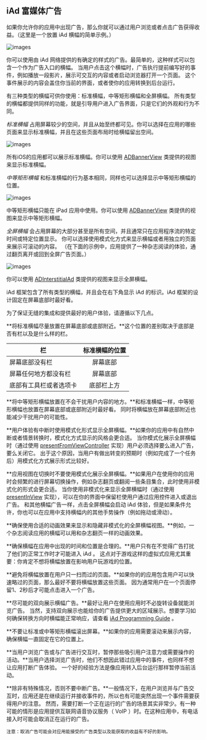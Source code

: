 ## iAd 富媒体广告

如果你允许你的应用中出现广告，那么你就可以通过用户浏览或者点击广告获得收益。（这里是一个放置 iAd 横幅的简单示例。） 

![images](images/iad_intro_2x.png)

你可以使用由 iAd 网络提供的有确定的样式的广告。最简单的，这种样式可以包含一个作为广告入口的横幅。
当用户点击这个横幅时，广告执行提前编写好的事件，例如播放一段影片，展示可交互的内容或者启动浏览器打开一个页面。
这个事件展示的内容会盖住你当前的界面，或者使你的应用转换到后台运行。

有三种类型的横幅可供你使用：标准横幅，中等矩形横幅和全屏横幅。
所有类型的横幅都提供同样的功能，就是引导用户进入广告界面，只是它们的外观和行为不同。

*标准横幅* 占用屏幕较少的空间，并且从始至终都可见。你可以选择在应用的哪些页面来显示标准横幅，并且在这些页面布局时给横幅留出空间。

![images](images/standard_iad_banner_2x.png)
 
所有iOS的应用都可以展示标准横幅。你可以使用 [ADBannerView](https://developer.apple.com/library/ios/documentation/UserExperience/Reference/ADBannerView_Ref/index.html#//apple_ref/occ/cl/ADBannerView) 类提供的视图来显示标准横幅。

*中等矩形横幅* 和标准横幅的行为基本相同，同样也可以选择显示中等矩形横幅的位置。

![images](images/med_rect_iad_banner_2x.png)
 
中等矩形横幅只能在 iPad 应用中使用。你可以使用 [ADBannerView](https://developer.apple.com/library/ios/documentation/UserExperience/Reference/ADBannerView_Ref/index.html#//apple_ref/occ/cl/ADBannerView) 类提供的视图来显示中等矩形横幅。

*全屏横幅* 会占用屏幕的大部分甚至是所有空间，并且通常只在应用程序流的特定时间或特定位置显示。
你可以选择使用模式化方式来显示横幅或者用独立的页面来展示可滚动的内容。
（在下面的示例中，应用提供了一种杂志阅读的体验，通过翻页离开或回到全屏广告页面。）

![images](images/fullscreen_iad_portrait_2x.png)
 
你可以使用 [ADInterstitialAd](https://developer.apple.com/library/ios/documentation/iAd/Reference/ADInterstitialAd_Ref/index.html#//apple_ref/occ/cl/ADInterstitialAd) 类提供的视图来显示全屏横幅。

iAd 框架包含了所有类型的横幅，并且会在右下角显示 iAd 的标识。iAd 框架的设计固定在屏幕底部时最好看。

为了保证无缝的集成和提供最好的用户体验，请遵循以下几点。

**将标准横幅尽量放置在屏幕底部或底部附近。**这个位置的差别取决于底部是否有栏以及是什么样的栏。

| 栏 | 标准横幅的位置 |
| ------ |:-------:|
| 屏幕底部没有栏 | 屏幕底部 |
| 屏幕任何地方都没有栏 | 屏幕底部 |
| 底部有工具栏或者选项卡 | 底部栏上方 |

**将中等矩形横幅放置在不会干扰用户内容的地方。**和标准横幅一样，中等矩形横幅也放置在屏幕底部或底部附近时最好看。
同时将横幅放在屏幕底部附近也能减少干扰用户的可能性。

**用户体验有中断时使用模式化形式显示全屏横幅。**如果你的应用中有自然中断或者情景转换时，模式化方式显示的风格会更合适。
当你模式化展示全屏横幅时（通过使用 [presentFromViewController](https://developer.apple.com/library/ios/documentation/iAd/Reference/ADInterstitialAd_Ref/index.html#//apple_ref/occ/instm/ADInterstitialAd/presentFromViewController:) 实现）用户必须选择要么进入广告，要么关闭它。
出于这个原因，当用户有做出转变的预期时（例如完成了一个任务后）用模式化方式展示形式比较好。

**应用视图在切换时不要使用模式化展示全屏横幅。**如果用户在使用你的应用时会频繁的进行屏幕切换操作，例如杂志翻页或翻阅一些条目集合，此时使用非模式化的形式会更合适。
当你使用非模式化来显示全屏横幅时（通过使用 [presentInView](https://developer.apple.com/library/ios/documentation/iAd/Reference/ADInterstitialAd_Ref/index.html#//apple_ref/occ/instm/ADInterstitialAd/presentInView:) 实现），可以在你的界面中保留栏使用户通过应用控件进入或退出广告。
和其他横幅广告一样，点击全屏横幅会启动 iAd 体验，但是如果条件允许，你也可以在应用中支持横幅内的其他手势操作（例如拖动或滑动）。

**确保使用合适的动画效果来显示和隐藏非模式化的全屏横幅视图。**例如，一个杂志阅读应用的横幅可以用和杂志翻页一样的动画效果。

**确保横幅在应用中出现的时间和位置是合理的。**用户只有在不觉得广告打扰了他们的正常工作时才可能进入 iAd 。
这点对于游戏这样的虚拟式应用尤其重要：你肯定不想将横幅放置在影响用户玩游戏的位置。

**避免将横幅放置在用户只一扫而过的页面。**如果你的的应用包含用户可以快速略过的页面，那么最好不要将横幅放置这些页面。
因为通常用户在一个页面停留1、2秒后才可能点击进入一个广告。

**尽可能的双向展示横幅广告。**最好让用户在使用应用时不必旋转设备就能浏览广告。
当然，支持双向展示也能给你的广告提供更大的区域展示。想要学习如何确保转换方向时横幅能正常响应，请查看 [iAd Programming Guide](https://developer.apple.com/library/ios/documentation/UserExperience/Conceptual/iAd_Guide/Introduction/Introduction.html#//apple_ref/doc/uid/TP40009881) 。

**不要让标准或中等矩形横幅滚出屏幕。**如果你的应用需要滚动来展示内容，确保横幅一直固定在它的位置上。

**当用户浏览广告或与广告进行交互时，暂停那些吸引用户注意力或需要操作的活动。**当用户选择浏览广告时，他们不想因此错过应用中的事件，也同样不想让应用打断广告体验。
一个好的经验方法是像应用转入后台运行那样暂停当前活动。

**除非有特殊情况，否则不要中断广告。**一般情况下，在用户浏览并与广告交互时，应用还是在继续运行并接收事件的，所以也有可能突然出现一个事件需要获得用户的注意。
然而，需要打断一个正在运行的广告的场景其实非常少。有一种可能的情形是应用提供互联网语音协议服务（ VoIP ）时。在这种应用中，有电话接入时可能会取消正在运行的广告。

`注意：取消广告可能会对应用能接受的广告类型以及能获取的收益有不好的影响。`


